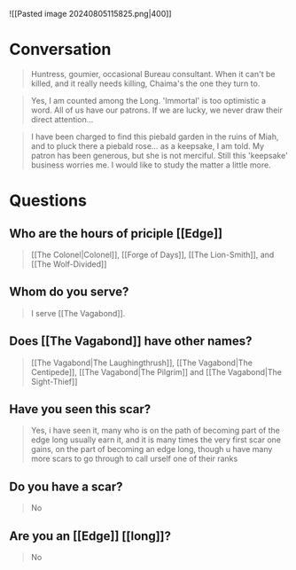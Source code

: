 
![[Pasted image 20240805115825.png|400]]

# Conversation

>Huntress, goumier, occasional Bureau consultant. When it can't be killed, and it really needs killing, Chaima's the one they turn to.

>Yes, I am counted among the Long. 'Immortal' is too optimistic a word. All of us have our patrons. If we are lucky, we never draw their direct attention...

>I have been charged to find this piebald garden in the ruins of Miah, and to pluck there a piebald rose… as a keepsake, I am told. My patron has been generous, but she is not merciful. Still this 'keepsake' business worries me. I would like to study the matter a little more.
# Questions

## Who are the hours of priciple [[Edge]]
>[[The Colonel|Colonel]], [[Forge of Days]], [[The Lion-Smith]], and [[The Wolf-Divided]]
## Whom do you serve?
>I serve [[The Vagabond]].
## Does [[The Vagabond]] have other names?
>[[The Vagabond|The Laughingthrush]], [[The Vagabond|The Centipede]], [[The Vagabond|The Pilgrim]] and [[The Vagabond|The Sight-Thief]]
## Have you seen this scar?
>Yes, i have seen it, many who is on the path of becoming part of the edge long usually earn it, and it is many times the very first scar one gains, on the part of becoming an edge long, though u have many more scars to go through to call urself one of their ranks
## Do you have a scar?
>No
## Are you an [[Edge]] [[long]]?
>No
